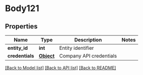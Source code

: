# Body121

## Properties
Name | Type | Description | Notes
------------ | ------------- | ------------- | -------------
**entity_id** | **int** | Entity identifier | 
**credentials** | [**Object**](Object.md) | Company API credentials | 

[[Back to Model list]](../README.md#documentation-for-models) [[Back to API list]](../README.md#documentation-for-api-endpoints) [[Back to README]](../README.md)

